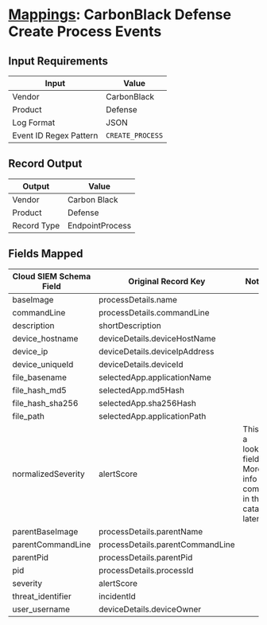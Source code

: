 # [Mappings](README.md): CarbonBlack Defense Create Process Events

## Input Requirements

|Input|Value|
|-----|-----|
|Vendor|CarbonBlack|
|Product|Defense|
|Log Format|JSON|
|Event ID Regex Pattern|`CREATE_PROCESS`|

## Record Output

|Output|Value|
|------|-----|
|Vendor|Carbon Black|
|Product|Defense|
|Record Type|EndpointProcess|

## Fields Mapped

|Cloud SIEM Schema Field|Original Record Key|Notes|
|-----------------------|-------------------|-----|
|baseImage|processDetails.name||
|commandLine|processDetails.commandLine||
|description|shortDescription||
|device_hostname|deviceDetails.deviceHostName||
|device_ip|deviceDetails.deviceIpAddress||
|device_uniqueId|deviceDetails.deviceId||
|file_basename|selectedApp.applicationName||
|file_hash_md5|selectedApp.md5Hash||
|file_hash_sha256|selectedApp.sha256Hash||
|file_path|selectedApp.applicationPath||
|normalizedSeverity|alertScore|This is a lookup field. More info to come in the catalog later...|
|parentBaseImage|processDetails.parentName||
|parentCommandLine|processDetails.parentCommandLine||
|parentPid|processDetails.parentPid||
|pid|processDetails.processId||
|severity|alertScore||
|threat_identifier|incidentId||
|user_username|deviceDetails.deviceOwner||

